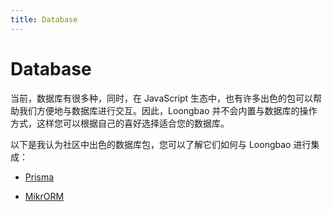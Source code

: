 ```yaml
---
title: Database
---
```


# Database

当前，数据库有很多种，同时，在 JavaScript 生态中，也有许多出色的包可以帮助我们方便地与数据库进行交互。因此，Loongbao 并不会内置与数据库的操作方式，这样您可以根据自己的喜好选择适合您的数据库。

以下是我认为社区中出色的数据库包，您可以了解它们如何与 Loongbao 进行集成：

- [Prisma](/old/recipes/prisma.md)

- [MikrORM](/old/recipes/mikro-orm.md)
